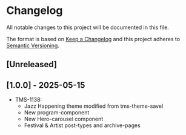 # Changelog

All notable changes to this project will be documented in this file.

The format is based on [Keep a Changelog](http://keepachangelog.com/en/1.0.0/)
and this project adheres to [Semantic Versioning](http://semver.org/spec/v2.0.0.html).

## [Unreleased]

## [1.0.0] - 2025-05-15

- TMS-1138:
    - Jazz Happening theme modified from tms-theme-savel
    - New program-component
    - New Hero-carousel component
    - Festival & Artist post-types and archive-pages

